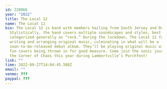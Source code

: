 ```yaml
---
id: 220066
year: "2022"
title: The Local 12
name: The Local 12
bio: The Local 12 is band with members hailing from South Jersey and Delco.
  Stylistically, the band covers multiple soundscapes and styles, best
  categorized generally as “rock.” During the lockdown, The Local 12 focused on
  writing and arranging original music, culminating in what will be a
  soon-to-be-released debut album. They’ll be playing original music with some
  fun covers being thrown in for good measure. Come join the sonic journey at
  the Corner of Chaos this year during Lambertville’s Porchfest!
link: ""
time: 2022-09-27T14:04:45.508Z
email: ""
venmo: ???
paypal: ???
---
```

